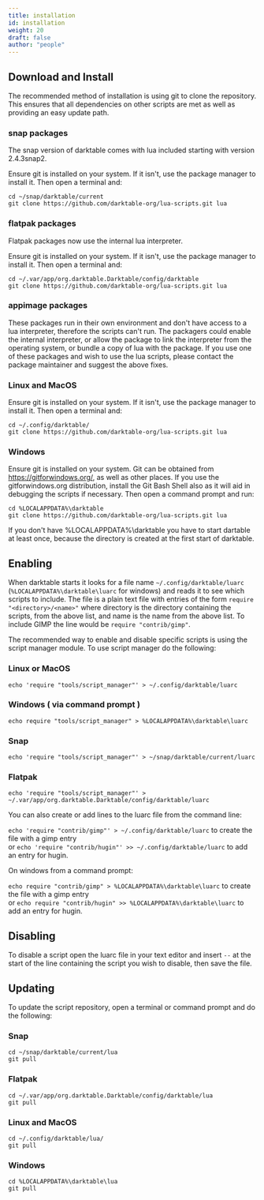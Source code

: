 ```yaml
---
title: installation
id: installation
weight: 20
draft: false
author: "people"
---
```


## Download and Install

The recommended method of installation is using git to clone the repository. This ensures that all dependencies on other scripts
are met as well as providing an easy update path.

### snap packages

The snap version of darktable comes with lua included starting with version 2.4.3snap2.

Ensure git is installed on your system. If it isn't, use the package manager to install it. Then open a terminal and:

    cd ~/snap/darktable/current
    git clone https://github.com/darktable-org/lua-scripts.git lua

### flatpak packages

Flatpak packages now use the internal lua interpreter.


Ensure git is installed on your system. If it isn't, use the package manager to install it. Then open a terminal and:

    cd ~/.var/app/org.darktable.Darktable/config/darktable
    git clone https://github.com/darktable-org/lua-scripts.git lua

### appimage packages

These packages run in their own environment and don't have access to a lua interpreter, therefore the scripts can't run. The packagers could enable the internal interpreter, or allow the package to link the interpreter from the operating system, or bundle a copy of lua with the package. If you use one of these packages and wish to use the lua scripts, please contact the package maintainer and suggest the above fixes.

### Linux and MacOS

Ensure git is installed on your system. If it isn't, use the package manager to install it. Then open a terminal and:

    cd ~/.config/darktable/
    git clone https://github.com/darktable-org/lua-scripts.git lua

### Windows

Ensure git is installed on your system. Git can be obtained from https://gitforwindows.org/, as well as other places. If you use the gitforwindows.org distribution, install the Git Bash Shell also as it will aid in debugging the scripts if necessary. Then open a command prompt and run:

    cd %LOCALAPPDATA%\darktable
    git clone https://github.com/darktable-org/lua-scripts.git lua

If you don't have %LOCALAPPDATA%\darktable you have to start dartable at least once, because the directory is created at the first start of darktable.

## Enabling

When darktable starts it looks for a file name `~/.config/darktable/luarc` (`%LOCALAPPDATA%\darktable\luarc` for windows) and reads it to see which scripts to include. The file is a plain text file with entries of the form `require "<directory>/<name>"` where directory is the directory containing the scripts, from the above list, and name is the name from the above list. To include GIMP the line would be `require "contrib/gimp"`.

The recommended way to enable and disable specific scripts is using the script manager module.  To use script manager do the following:

### Linux or MacOS

    echo 'require "tools/script_manager"' > ~/.config/darktable/luarc

### Windows ( via command prompt )

    echo require "tools/script_manager" > %LOCALAPPDATA%\darktable\luarc

### Snap

    echo 'require "tools/script_manager"' > ~/snap/darktable/current/luarc

### Flatpak

    echo 'require "tools/script_manager"' > ~/.var/app/org.darktable.Darktable/config/darktable/luarc

You can also create or add lines to the luarc file from the command line:

`echo 'require "contrib/gimp"' > ~/.config/darktable/luarc` to create the file with a gimp entry\
or `echo 'require "contrib/hugin"' >> ~/.config/darktable/luarc` to add an entry for hugin.

On windows from a command prompt:

`echo require "contrib/gimp" > %LOCALAPPDATA%\darktable\luarc` to create the file with a gimp entry\
or `echo require "contrib/hugin" >> %LOCALAPPDATA%\darktable\luarc` to add an entry for hugin.

## Disabling

To disable a script open the luarc file in your text editor and insert `--` at the start of the line containing the script you wish to disable, then save the file.

## Updating

To update the script repository, open a terminal or command prompt and do the following:

### Snap

    cd ~/snap/darktable/current/lua
    git pull


### Flatpak

    cd ~/.var/app/org.darktable.Darktable/config/darktable/lua
    git pull

### Linux and MacOS

    cd ~/.config/darktable/lua/
    git pull

### Windows

    cd %LOCALAPPDATA%\darktable\lua
    git pull

